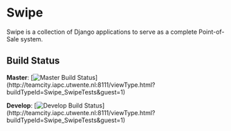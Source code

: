 Swipe
=====

Swipe is a collection of Django applications to serve as a complete Point-of-Sale system.

Build Status
------------
**Master**: [![Master Build Status](http://teamcity.iapc.utwente.nl:8111/app/rest/builds/buildType:\(id:Swipe_SwipeTests\),branch:master/statusIcon)](http://teamcity.iapc.utwente.nl:8111/viewType.html?buildTypeId=Swipe_SwipeTests&guest=1)


**Develop**: [![Develop Build Status](http://teamcity.iapc.utwente.nl:8111/app/rest/builds/buildType:\(id:Swipe_SwipeTests\),branch:develop/statusIcon)](http://teamcity.iapc.utwente.nl:8111/viewType.html?buildTypeId=Swipe_SwipeTests&guest=1)